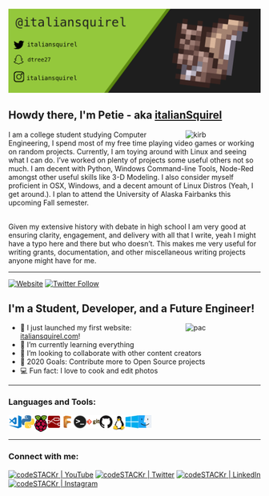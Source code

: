 ![banner](https://github.com/ItalianSquirel/ItalianSquirel/raw/main/IMG_0021.PNG)

## Howdy there, I'm Petie - aka [italianSquirel](italiansquirel.com)

<img align="right" alt="kirb" width="150px" src="https://media.tenor.com/images/e201f39e67bec6139d6394d7c3925dd3/tenor.gif" />
I am a college student studying Computer Engineering, I spend most of my free time playing video games or working on random projects. Currently, I am toying around with Linux and seeing what I can do. I’ve worked on plenty of projects some useful others not so much. I am decent with Python, Windows Command-line Tools, Node-Red amongst other useful skills like 3-D Modeling. I also consider myself proficient in OSX, Windows, and a decent amount of Linux Distros (Yeah, I get around.). I plan to attend the University of Alaska Fairbanks this upcoming Fall semester.

<br />
<br />

Given my extensive history with debate in high school I am very good at ensuring clarity, engagement, and delivery with all that I write, yeah I might have a typo here and there but who doesn’t. This makes me very useful for writing grants, documentation, and other miscellaneous writing projects anyone might have for me.

---

[![Website](https://img.shields.io/website?down_message=Down&label=italiansquirel.com&style=for-the-badge&up_message=Up&url=https%3A%2F%2Fitaliansquirel.com%2F)](https://codestackr.com)
[![Twitter Follow](https://img.shields.io/twitter/follow/italiansquirel?color=%09%231DA1F2&style=for-the-badge)]((https://twitter.com/italiansquirel))

## I'm a Student, Developer, and a Future Engineer!

<img align="right" alt="pac" width="150px" src="https://64.media.tumblr.com/746f62e3c4f1c00d79a059eb2d334175/tumblr_mz4uhyqNRC1qegdapo1_500.gif" />

- 🦀 I just launched my first website: [italiansquirel.com](italiansquirel.com)!
- 🍳 I’m currently learning everything
- 🌋 I’m looking to collaborate with other content creators
- 👾 2020 Goals: Contribute more to Open Source projects
- 💻 Fun fact: I love to cook and edit photos
---


### Languages and Tools:

<img align="left" alt="Visual Studio Code" width="26px" src="https://raw.githubusercontent.com/github/explore/80688e429a7d4ef2fca1e82350fe8e3517d3494d/topics/visual-studio-code/visual-studio-code.png" />

<img align="left" alt="Python" width="26px" src="https://github.com/ItalianSquirel/ItalianSquirel/raw/main/768px-Python-logo-notext.svg.png" />

<img align="left" alt="Rpi" width="26px" src="https://github.com/ItalianSquirel/ItalianSquirel/raw/main/raspberry-pi.png" />

<img align="left" alt="NodeRED" width="26px" src="https://github.com/ItalianSquirel/ItalianSquirel/raw/main/B80E510F-0190-460B-AAB6-4073CD55CD7A.png" />

<img align="left" alt="Fusion360" width="26px" src="https://github.com/ItalianSquirel/ItalianSquirel/raw/main/fusion360-5d76c87271.png" />

<img align="left" alt="Terminal" width="26px" src="https://raw.githubusercontent.com/github/explore/80688e429a7d4ef2fca1e82350fe8e3517d3494d/topics/terminal/terminal.png" />

<img align="left" alt="Git" width="26px" src="https://raw.githubusercontent.com/github/explore/80688e429a7d4ef2fca1e82350fe8e3517d3494d/topics/git/git.png" />

<img align="left" alt="GitHub" width="26px" src="https://raw.githubusercontent.com/github/explore/78df643247d429f6cc873026c0622819ad797942/topics/github/github.png" />

<img align="left" alt="Linux" width="26px" src="https://github.com/ItalianSquirel/ItalianSquirel/raw/main/LINUX.png" />

<img align="left" alt="Windows" width="26px" src="https://github.com/ItalianSquirel/ItalianSquirel/raw/main/windows.png" />

<img align="left" alt="MacOS" width="26px" src="https://github.com/ItalianSquirel/ItalianSquirel/raw/main/macos.png" />

<br />
<br />

---

### Connect with me:

[<img align=center alt="codeSTACKr | YouTube" width="22px" src="https://cdn.jsdelivr.net/npm/simple-icons@v3/icons/youtube.svg" />][youtube]
[<img align=center alt="codeSTACKr | Twitter" width="22px" src="https://cdn.jsdelivr.net/npm/simple-icons@v3/icons/twitter.svg" />][twitter]
[<img align=center alt="codeSTACKr | LinkedIn" width="22px" src="https://cdn.jsdelivr.net/npm/simple-icons@v3/icons/linkedin.svg" />][linkedin]
[<img align=center alt="codeSTACKr | Instagram" width="22px" src="https://cdn.jsdelivr.net/npm/simple-icons@v3/icons/instagram.svg" />][instagram]


[website]: https://italiansquirel.com
[twitter]: https://twitter.com/italiansquirel
[youtube]: https://www.youtube.com/channel/UC-NrAPcLX-hGvYqYjyZBEVQ
[instagram]: https://www.instagram.com/italiansquirel/
[linkedin]: https://www.linkedin.com/in/petie-deveer-b2216b142/
[webdevplaylist]: https://www.youtube.com/playlist?list=PLkwxH9e_vrAJ0WbEsFA9W3I1W-g_BTsbt
[jsplaylist]: https://www.youtube.com/playlist?list=PLkwxH9e_vrALRJKu7wfXby3MKeflhTu6B
[cssplaylist]: https://www.youtube.com/playlist?list=PLkwxH9e_vrALSdvZuEh6gqQdmDoDIoqz4
[reactplaylist]: https://www.youtube.com/playlist?list=PLkwxH9e_vrAK4TdffpxKY3QGyHCpxFcQ0
